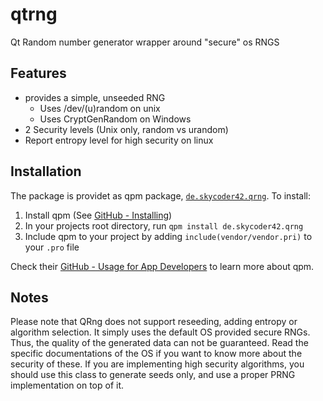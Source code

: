 # qtrng
Qt Random number generator wrapper around "secure" os RNGS

## Features
- provides a simple, unseeded RNG
	- Uses /dev/(u)random on unix
	- Uses CryptGenRandom on Windows
- 2 Security levels (Unix only, random vs urandom)
- Report entropy level for high security on linux

## Installation
The package is providet as qpm package, [`de.skycoder42.qrng`](https://www.qpm.io/packages/de.skycoder42.qrng/index.html). To install:

1. Install qpm (See [GitHub - Installing](https://github.com/Cutehacks/qpm/blob/master/README.md#installing))
2. In your projects root directory, run `qpm install de.skycoder42.qrng`
3. Include qpm to your project by adding `include(vendor/vendor.pri)` to your `.pro` file

Check their [GitHub - Usage for App Developers](https://github.com/Cutehacks/qpm/blob/master/README.md#usage-for-app-developers) to learn more about qpm.

## Notes
Please note that QRng does not support reseeding, adding entropy or algorithm selection. It simply uses the default OS provided secure RNGs. Thus, the quality of the generated data can not be guaranteed. Read the specific documentations of the OS if you want to know more about the security of these. If you are implementing high security algorithms, you should use this class to generate seeds only, and use a proper PRNG implementation on top of it.